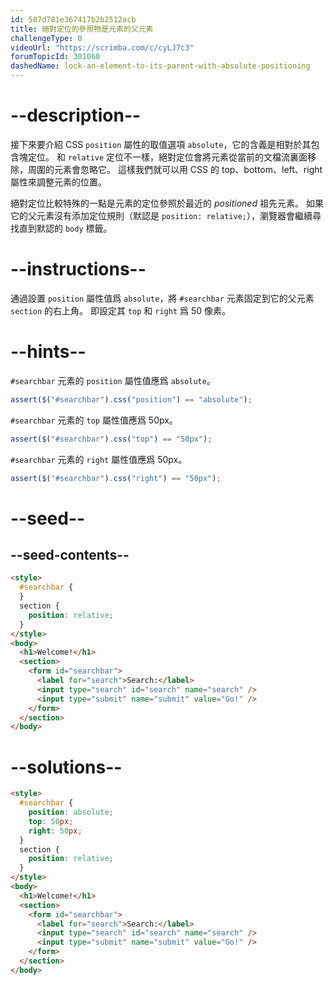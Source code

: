 ```yaml
---
id: 587d781e367417b2b2512acb
title: 絕對定位的參照物是元素的父元素
challengeType: 0
videoUrl: "https://scrimba.com/c/cyLJ7c3"
forumTopicId: 301060
dashedName: lock-an-element-to-its-parent-with-absolute-positioning
---
```


# --description--

接下來要介紹 CSS `position` 屬性的取值選項 `absolute`，它的含義是相對於其包含塊定位。 和 `relative` 定位不一樣，絕對定位會將元素從當前的文檔流裏面移除，周圍的元素會忽略它。 這樣我們就可以用 CSS 的 top、bottom、left、right 屬性來調整元素的位置。

絕對定位比較特殊的一點是元素的定位參照於最近的 _positioned_ 祖先元素。 如果它的父元素沒有添加定位規則（默認是 `position: relative;`），瀏覽器會繼續尋找直到默認的 `body` 標籤。

# --instructions--

通過設置 `position` 屬性值爲 `absolute`，將 `#searchbar` 元素固定到它的父元素 `section` 的右上角。 即設定其 `top` 和 `right` 爲 50 像素。

# --hints--

`#searchbar` 元素的 `position` 屬性值應爲 `absolute`。

```js
assert($("#searchbar").css("position") == "absolute");
```

`#searchbar` 元素的 `top` 屬性值應爲 50px。

```js
assert($("#searchbar").css("top") == "50px");
```

`#searchbar` 元素的 `right` 屬性值應爲 50px。

```js
assert($("#searchbar").css("right") == "50px");
```

# --seed--

## --seed-contents--

```html
<style>
  #searchbar {
  }
  section {
    position: relative;
  }
</style>
<body>
  <h1>Welcome!</h1>
  <section>
    <form id="searchbar">
      <label for="search">Search:</label>
      <input type="search" id="search" name="search" />
      <input type="submit" name="submit" value="Go!" />
    </form>
  </section>
</body>
```

# --solutions--

```html
<style>
  #searchbar {
    position: absolute;
    top: 50px;
    right: 50px;
  }
  section {
    position: relative;
  }
</style>
<body>
  <h1>Welcome!</h1>
  <section>
    <form id="searchbar">
      <label for="search">Search:</label>
      <input type="search" id="search" name="search" />
      <input type="submit" name="submit" value="Go!" />
    </form>
  </section>
</body>
```
